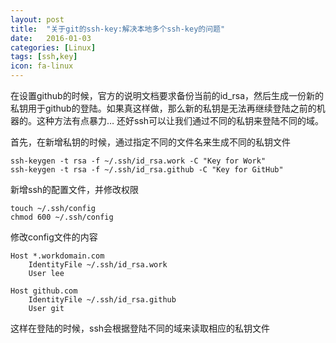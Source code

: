 ```yaml
---
layout: post
title:  "关于git的ssh-key:解决本地多个ssh-key的问题"
date:   2016-01-03
categories: [Linux]
tags: [ssh,key]
icon: fa-linux
---
```



在设置github的时候，官方的说明文档要求备份当前的id_rsa，然后生成一份新的私钥用于github的登陆。如果真这样做，那么新的私钥是无法再继续登陆之前的机器的。这种方法有点暴力…
还好ssh可以让我们通过不同的私钥来登陆不同的域。

首先，在新增私钥的时候，通过指定不同的文件名来生成不同的私钥文件

```
ssh-keygen -t rsa -f ~/.ssh/id_rsa.work -C "Key for Work"  
ssh-keygen -t rsa -f ~/.ssh/id_rsa.github -C "Key for GitHub"
```

新增ssh的配置文件，并修改权限

```
touch ~/.ssh/config  
chmod 600 ~/.ssh/config 
```

修改config文件的内容

```
Host *.workdomain.com   
    IdentityFile ~/.ssh/id_rsa.work  
    User lee  
   
Host github.com  
    IdentityFile ~/.ssh/id_rsa.github  
    User git  
```

这样在登陆的时候，ssh会根据登陆不同的域来读取相应的私钥文件

